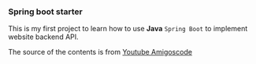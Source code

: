 <h3>Spring boot starter</h3>

This is my first project to learn how to use **Java** `Spring Boot` to implement website backend API.
<br>

The source of the contents is from [Youtube Amigoscode](https://www.youtube.com/watch?v=9SGDpanrc8U&t=1221s)

